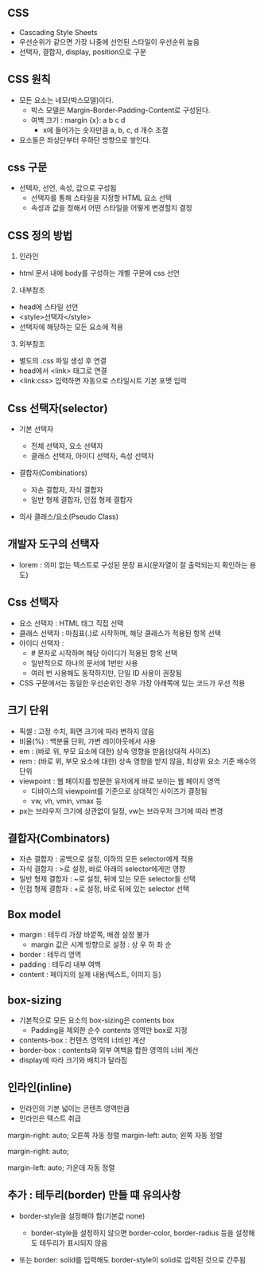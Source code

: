 ## CSS

- Cascading Style Sheets
- 우선순위가 같으면 가장 나중에 선언된 스타일이 우선순위 높음
- 선택자, 결합자, display, position으로 구분

## CSS 원칙

- 모든 요소는 네모(박스모델)이다.
  - 박스 모델은 Margin-Border-Padding-Content로 구성된다.
  - 여백 크기 : margin {x}: a b c d
    - x에 들어가는 숫자만큼 a, b, c, d 개수 조절
- 요소들은 좌상단부터 우하단 방향으로 쌓인다.

## css 구문

- 선택자, 선언, 속성, 값으로 구성됨
  - 선택자를 통해 스타일을 지정할 HTML 요소 선택
  - 속성과 값을 정해서 어떤 스타일을 어떻게 변경할지 결정

## CSS 정의 방법
1. 인라인

- html 문서 내에 body를 구성하는 개별 구문에 css 선언

2. 내부참조

- head에 스타일 선언
- \<style>선택자\</style>
- 선택자에 해당하는 모든 요소에 적용

3. 외부참조

- 별도의 .css 파일 생성 후 연결
- head에서 \<link> 태그로 연결
- \<link:css> 입력하면 자동으로 스타일시트 기본 포맷 입력


## Css 선택자(selector)

- 기본 선택자
  - 전체 선택자, 요소 선택자
  - 클래스 선택자, 아이디 선택자, 속성 선택자

- 결합자(Combinatiors)
  - 자손 결합자, 자식 결합자
  - 일반 형제 결합자, 인접 형제 결합자

- 의사 클래스/요소(Pseudo Class)

## 개발자 도구의 선택자
- lorem : 의미 없는 텍스트로 구성된 문장 표시(문자열이 잘 출력되는지 확인하는 용도)

## Css 선택자

- 요소 선택자 : HTML 태그 직접 선택
- 클래스 선택자 : 마침표(.)로 시작하며, 해당 클래스가 적용된 항목 선택
- 아이디 선택자 : 
  - \# 문자로 시작하며 해당 아이디가 적용된 항목 선택
  - 일반적으로 하나의 문서에 1번만 사용
  - 여러 번 사용해도 동작하지만, 단일 ID 사용이 권장됨
- CSS 구문에서는 동일한 우선순위인 경우 가장 아래쪽에 있는 코드가 우선 적용

## 크기 단위

- 픽셀 : 고정 수치, 화면 크기에 따라 변하지 않음
- 비율(%) : 백분율 단위, 가변 레이아웃에서 사용
- em : (바로 위, 부모 요소에 대한) 상속 영향을 받음(상대적 사이즈)
- rem : (바로 위, 부모 요소에 대한) 상속 영향을 받지 않음, 최상위 요소 기준 배수의 단위
- viewpoint : 웹 페이지를 방문한 유저에게 바로 보이는 웹 페이지 영역
  - 디바이스의 viewpoint를 기준으로 상대적인 사이즈가 결정됨
  - vw, vh, vmin, vmax 등
- px는 브라우저 크기에 상관없이 일정, vw는 브라우저 크기에 따라 변경

## 결합자(Combinators)

- 자손 결합자 : 공백으로 설정, 이하의 모든 selector에게 적용
- 자식 결합자 : >로 설정, 바로 아래의 selector에게만 영향
- 일반 형제 결합자 : ~로 설정, 뒤에 있는 모든 selector들 선택
- 인접 형제 결합자 : +로 설정, 바로 뒤에 있는 selector 선택

## Box model

- margin : 테두리 가장 바깥쪽, 배경 설정 불가
  - margin 값은 시계 방향으로 설정 : 상 우 하 좌 순
- border : 테두리 영역
- padding : 테두리 내부 여백
- content : 페이지의 실제 내용(텍스트, 이미지 등)

## box-sizing

- 기본적으로 모든 요소의 box-sizing은 contents box
  - Padding을 제외한 순수 contents 영역만 box로 지정
- contents-box : 컨텐츠 영역의 너비만 계산
- border-box : contents와 외부 여백을 합한 영역의 너비 계산
- display에 따라 크기와 배치가 달라짐

## 인라인(inline)

- 인라인의 기본 넓이는 콘텐츠 영역만큼
- 인라인은 텍스트 취급

margin-right: auto; 오른쪽 자동 정렬
margin-left: auto; 왼쪽 자동 정렬

margin-right: auto;

margin-left: auto; 가운데 자동 정렬

## 추가 : 테두리(border) 만들 떄 유의사항

- border-style을 설정해야 함(기본값 none)
  - border-style을 설정하지 않으면 border-color, border-radius 등을 설정해도 테두리가 표시되지 않음

- 또는 border: solid를 입력해도 border-style이 solid로 입력된 것으로 간주됨